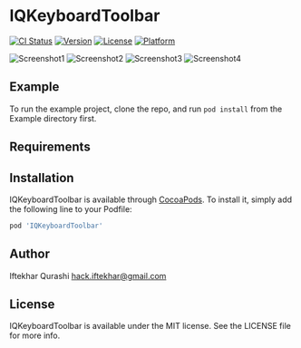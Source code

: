# IQKeyboardToolbar

[![CI Status](https://img.shields.io/travis/hackiftekhar/IQKeyboardToolbar.svg?style=flat)](https://travis-ci.org/hackiftekhar/IQKeyboardToolbar)
[![Version](https://img.shields.io/cocoapods/v/IQKeyboardToolbar.svg?style=flat)](https://cocoapods.org/pods/IQKeyboardToolbar)
[![License](https://img.shields.io/cocoapods/l/IQKeyboardToolbar.svg?style=flat)](https://cocoapods.org/pods/IQKeyboardToolbar)
[![Platform](https://img.shields.io/cocoapods/p/IQKeyboardToolbar.svg?style=flat)](https://cocoapods.org/pods/IQKeyboardToolbar)

![Screenshot1](https://raw.githubusercontent.com/hackiftekhar/IQKeyboardToolbar/master/Screenshot/IQKeyboardToolbarScreenshot.png)
![Screenshot2](https://raw.githubusercontent.com/hackiftekhar/IQKeyboardToolbar/master/Screenshot/IQKeyboardToolbarScreenshot2.png)
![Screenshot3](https://raw.githubusercontent.com/hackiftekhar/IQKeyboardToolbar/master/Screenshot/IQKeyboardToolbarScreenshot3.png)
![Screenshot4](https://raw.githubusercontent.com/hackiftekhar/IQKeyboardToolbar/master/Screenshot/IQKeyboardToolbarScreenshot4.png)

## Example

To run the example project, clone the repo, and run `pod install` from the Example directory first.

## Requirements

## Installation

IQKeyboardToolbar is available through [CocoaPods](https://cocoapods.org). To install
it, simply add the following line to your Podfile:

```ruby
pod 'IQKeyboardToolbar'
```

## Author

Iftekhar Qurashi hack.iftekhar@gmail.com

## License

IQKeyboardToolbar is available under the MIT license. See the LICENSE file for more info.
